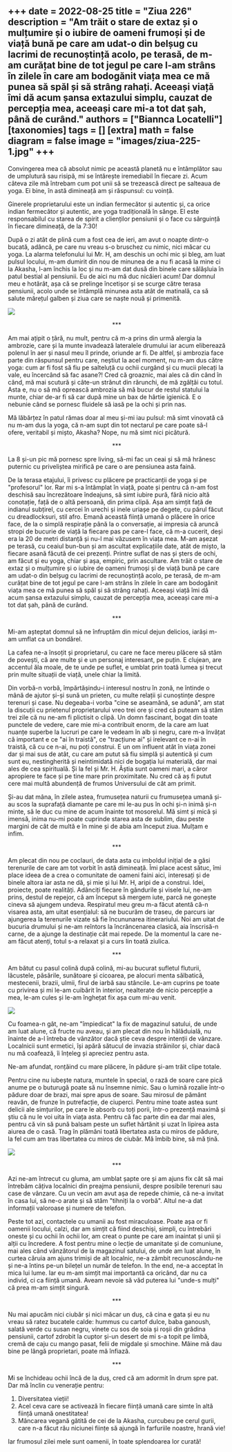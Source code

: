 
+++
date = 2022-08-25
title = "Ziua 226"
description = "Am trăit o stare de extaz și o mulțumire și o iubire de oameni frumoși și de viață bună pe care am udat-o din belșug cu lacrimi de recunoștință acolo, pe terasă, de m-am curățat bine de tot jegul pe care l-am strâns în zilele în care am bodogănit viața mea ce mă punea să spăl și să strâng rahați. Aceeași viață îmi dă acum șansa extazului simplu, cauzat de percepția mea, aceeași care mi-a tot dat șah, până de curând."
authors = ["Biannca Locatelli"]
[taxonomies]
tags = []
[extra]
math = false
diagram = false
image = "images/ziua-225-1.jpg"
+++
---

Convingerea mea că absolut nimic pe această planetă nu e întâmplător sau de umplutură sau risipă, mi se întărește iremediabil în fiecare zi. Acum câteva zile mă întrebam cum pot unii să se trezească direct pe salteaua de yoga. Ei bine, în astă dimineață am și răspunsul: cu voință.

Ginerele proprietarului este un indian fermecător și autentic și, ca orice indian fermecător și autentic, are yoga tradițională în sânge. El este responsabilul cu starea de spirit a clienților pensiunii și o face cu sârguință în fiecare dimineață, de la 7:30!

După o zi atât de plină cum a fost cea de ieri, am avut o noapte dintr-o bucată, adâncă, pe care nu vreau s-o bruschez cu nimic, nici măcar cu yoga. La alarma telefonului lui Mr. H, am deschis un ochi mic și bleg, am luat pulsul locului, m-am dumirit din nou de minunea de a nu fi acasă la mine ci la Akasha, l-am închis la loc și nu m-am dat dusă din binele care sălășluia în patul bestial al pensiunii. Eu de aici nu mă duc nicăieri acum! Dar domnul meu e hotărât, așa că se prelinge încetișor și se scurge către terasa pensiunii, acolo unde se întâmplă minunea asta atât de matinală, ca să salute mărețul galben și ziua care se naște nouă și primenită.

<div class="flex justify-center">
  <img src="images/yoga-1024x576.jpeg" />
</div>

<p style="text-align: center;">***</p>

Am mai ațipit o țâră, nu mult, pentru că m-a prins din urmă alergia la ambrozie, care și la munte invadează lateralele drumului iar acum eliberează polenul în aer și nasul meu îl prinde, oriunde ar fi. De altfel, și ambrozia face parte din răspunsul pentru care, neștiut la acel moment, nu m-am dus către yoga: cum ar fi fost să fiu pe salteluță cu ochii curgând și cu mucii plecați la vale, eu încercând să fac asane?! Cred că groaznic, mai ales că din când în când, mă mai scutură și câte-un strănut din rărunchi, de mă zgâlțâi cu totul. Asta e, nu o să mă oprească ambrozia să mă bucur de restul statului la munte, chiar de-ar fi să car după mine un bax de hârtie igienică. E o nebunie când se pornesc fluidele să iasă pe la ochi și prin nas.

Mă lăbărțez în patul rămas doar al meu și-mi iau pulsul: mă simt vinovată că nu m-am dus la yoga, că n-am supt din tot nectarul pe care poate să-l ofere, veritabil și mișto, Akasha? Nope, nu mă simt nici picătură.

<p style="text-align: center;">***</p>

La 8 și-un pic mă pornesc spre living, să-mi fac un ceai și să mă hrănesc puternic cu priveliștea mirifică pe care o are pensiunea asta faină.

De la terasa etajului, îi privesc cu plăcere pe practicanții de yoga și pe "profesorul" lor. Rar mi s-a întâmplat în viață, poate și pentru că n-am fost deschisă sau încrezătoare îndeajuns, să simt iubire pură, fără nicio altă conotație, față de o altă persoană, din prima clipă. Așa am simțit față de indianul subțirel, cu cercei în urechi și inele uriașe pe degete, cu părul făcut cu dreadlocksuri, stil afro. Emană această ființă umană o plăcere în orice face, de la o simplă respirație până la o conversație, ai impresia că aruncă stropi de bucurie de viață la fiecare pas pe care-l face, că m-a cucerit, deși era la 20 de metri distanță și nu-l mai văzusem în viața mea. M-am așezat pe terasă, cu ceaiul bun-bun și am ascultat explicațiile date, atât de mișto, la fiecare asană făcută de cei prezenți. Printre suflat de nas și șters de ochi, am făcut și eu yoga, chiar și așa, empiric, prin ascultare. Am trăit o stare de extaz și o mulțumire și o iubire de oameni frumoși și de viață bună pe care am udat-o din belșug cu lacrimi de recunoștință acolo, pe terasă, de m-am curățat bine de tot jegul pe care l-am strâns în zilele în care am bodogănit viața mea ce mă punea să spăl și să strâng rahați. Aceeași viață îmi dă acum șansa extazului simplu, cauzat de percepția mea, aceeași care mi-a tot dat șah, până de curând.

<p style="text-align: center;">***</p>

Mi-am așteptat domnul să ne înfruptăm din micul dejun delicios, iarăși m-am umflat ca un bondărel.

La cafea ne-a însoțit și proprietarul, cu care ne face mereu plăcere să stăm de povești, că are multe și e un personaj interesant, pe puțin. E clujean, are accentul ăla moale, de te unde pe suflet, e umblat prin toată lumea și trecut prin multe situații de viață, unele chiar la limită.

Din vorbă-n vorbă, împărtășindu-i interesul nostru în zonă, ne întinde o mână de ajutor și-și sună un prieten, cu multe relații și cunoștințe despre terenuri și case. Nu degeaba-i vorba "cine se aseamănă, se adună", am stat la discuții cu prietenul proprietarului vreo trei ore și cred că puteam să stăm trei zile că nu ne-am fi plictisit o clipă. Un domn fascinant, bogat din toate punctele de vedere, care mie mi-a contribuit enorm, de la care am luat nuanțe superbe la lucruri pe care le vedeam în alb și negru, care m-a învățat că important e ce "ai în traistă", ce "tracțiune ai" și irelevant ce n-ai în traistă, că cu ce n-ai, nu poți construi. E un om influent atât în viața zonei dar și mai sus de atât, cu care am putut să fiu simplă și autentică și cum sunt eu, nestingherită și neintimidată nici de bogația lui materială, dar mai ales de cea spirituală. Și la fel și Mr. H. Ăștia sunt oameni mari, a căror apropiere te face și pe tine mare prin proximitate. Nu cred că aș fi putut cere mai multă abundență de frumos Universului de cât am primit.

Și-au dat mâna, în zilele astea, frumusețea naturii cu frumusețea umană și-au scos la suprafață diamante pe care mi le-au pus în ochi și-n inimă și-n minte, să le duc cu mine de acum înainte tot mosorelul. Mă simt și mică și imensă, inima nu-mi poate cuprinde starea asta de sublim, dau peste margini de cât de multă e în mine și de abia am început ziua. Mulțam e infim.

<p style="text-align: center;">***</p>

Am plecat din nou pe coclauri, de data asta cu imboldul inițial de a găsi terenurile de care am tot vorbit în astă dimineață. Îmi place acest sătuc, îmi place ideea de a crea o comunitate de oameni faini aici, interesați și de binele altora iar asta ne dă, și mie și lui Mr. H, aripi de a construi. Idei, proiecte, poate realități. Adânciți fiecare în gândurile și visele lui, ne-am prins, destul de repejor, că am început să mergem iute, parcă ne gonește cineva să ajungem undeva. Respiratul meu greu m-a făcut atentă că-n visarea asta, am uitat esențialul: să ne bucurăm de traseu, de parcurs iar ajungerea la terenurile vizate să fie încununarea itinerariului. Noi am uitat de bucuria drumului și ne-am reîntors la încrâncenarea clasică, aia înscrisă-n carne, de a ajunge la destinație cât mai repede. De la momentul la care ne-am făcut atenți, totul s-a relaxat și a curs lin toată ziulica.

<p style="text-align: center;">***</p>

Am bătut cu pasul colină după colină, mi-au bucurat sufletul fluturii, lăcustele, păsările, sunătoare și cicoarea, pe alocuri menta sălbatică, mestecenii, brazii, ulmii, firul de iarbă sau stâncile. Le-am cuprins pe toate cu privirea și mi le-am cuibărit în interior, nealterate de nicio percepție a mea, le-am cules și le-am înghețat fix așa cum mi-au venit.

<div class="flex justify-center">
  <img src="images/view-2-1024x576.jpeg" />
</div>

Cu foamea-n gât, ne-am "împiedicat" la fix de magazinul satului, de unde am luat alune, că fructe nu aveau, și am plecat din nou în hălăduială, nu înainte de a-l întreba de vânzător dacă știe ceva despre intenții de vânzare. Localnicii sunt ermetici, își apără sătucul de invazia străinilor și, chiar dacă nu mă coafează, îi înțeleg și apreciez pentru asta.

Ne-am afundat, ronțăind cu mare plăcere, în pădure și-am trăit clipe totale.

Pentru cine nu iubește natura, muntele în special, o rază de soare care pică anume pe o buturugă poate să nu însemne nimic. Sau o lumină rozalie într-o pădure doar de brazi, mai spre apus de soare. Sau mirosul de pământ reavăn, de frunze în putrefacție, de ciuperci. Pentru mine toate astea sunt delicii ale simțurilor, pe care le absorb cu toți porii, într-o prezență maximă și știu că nu le voi uita în viața asta. Pentru că fac parte din ea dar mai ales, pentru că vin să pună balsam peste un suflet hărtănit și uzat în lipirea asta aiurea de o casă. Trag în plămâni toată libertatea asta cu miros de pădure, la fel cum am tras libertatea cu miros de ciubăr. Mă îmbib bine, să mă țină.

<div class="flex justify-center">
  <img src="images/padure.jpeg" />
</div>

<p style="text-align: center;">***</p>

Azi ne-am întrecut cu gluma, am umblat șapte ore și am ajuns fix cât să mai întrebăm câțiva localnici din preajma pensiunii, despre posibile terenuri sau case de vânzare. Cu un vecin am avut așa de repede chimie, că ne-a invitat în casa lui, să ne-o arate și să stăm "tihniți la o vorbă". Altul ne-a dat informații valoroase și numere de telefon.

Peste tot azi, contactele cu umanii au fost miraculoase. Poate așa or fi oamenii locului, calzi, dar am simțit că fiind deschiși, simpli, cu întrebări oneste și cu ochii în ochii lor, am creat o punte pe care am inaintat și unii și alții cu încredere. A fost pentru mine o lecție de umanitate și de comuniune, mai ales când vânzătorul de la magazinul satului, de unde am luat alune, în curtea căruia am ajuns trimiși de alt localnic, ne-a zâmbit recunoscându-ne și ne-a întins pe-un bilețel un număr de telefon. In the end, ne-a acceptat în mica lui lume. Iar eu m-am simțit mai importantă ca oricând, dar nu ca individ, ci ca ființă umană. Aveam nevoie să văd puterea lui "unde-s mulți" că prea m-am simțit singură.

<p style="text-align: center;">***</p>

Nu mai apucăm nici ciubăr și nici măcar un duș, că cina e gata și eu nu vreau să ratez bucatele calde: hummus cu cartof dulce, baba ganoush, salată verde cu susan negru, vinete cu sos de soia și roșii din grădina pensiunii, cartof zdrobit la cuptor și-un desert de mi s-a topit pe limbă, cremă de caju cu mango pasat, felii de migdale și smochine. Mâine mă dau bine pe lângă proprietari, poate mă înfiază.

<p style="text-align: center;">***</p>

Mi se închideau ochii încă de la duș, cred că am adormit în drum spre pat. Dar mă înclin cu venerație pentru:

1. Diversitatea vieții!
2. Acel ceva care se activează în fiecare ființă umană care simte în altă ființă umană onestitatea!
3. Mâncarea vegană gătită de cei de la Akasha, curcubeu pe cerul gurii, care n-a făcut rău niciunei ființe să ajungă în farfuriile noastre, hrană vie!

Iar frumosul zilei mele sunt oamenii, în toate splendoarea lor curată!
